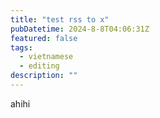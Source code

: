 ```yaml
---
title: "test rss to x"
pubDatetime: 2024-8-8T04:06:31Z
featured: false
tags:
  - vietnamese
  - editing
description: ""
---
```


ahihi
